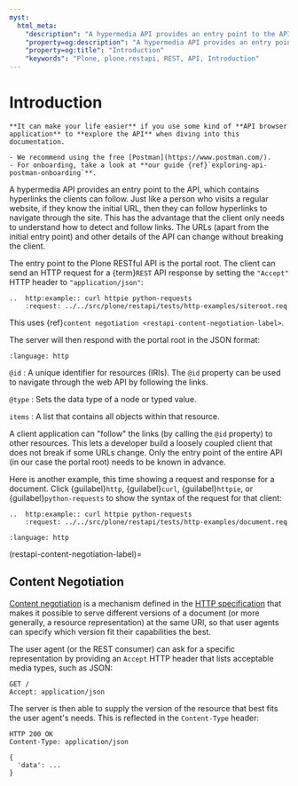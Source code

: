 ```yaml
---
myst:
  html_meta:
    "description": "A hypermedia API provides an entry point to the API, which contains hyperlinks the clients can follow."
    "property=og:description": "A hypermedia API provides an entry point to the API, which contains hyperlinks the clients can follow."
    "property=og:title": "Introduction"
    "keywords": "Plone, plone.restapi, REST, API, Introduction"
---
```


# Introduction

```{sidebar} API Browser Guide
**It can make your life easier** if you use some kind of **API browser application** to **explore the API** when diving into this documentation.

- We recommend using the free [Postman](https://www.postman.com/).
- For onboarding, take a look at **our guide {ref}`exploring-api-postman-onboarding`**.
```

A hypermedia API provides an entry point to the API, which contains hyperlinks the clients can follow.
Just like a person who visits a regular website, if they know the initial URL, then they can follow hyperlinks to navigate through the site.
This has the advantage that the client only needs to understand how to detect and follow links.
The URLs (apart from the initial entry point) and other details of the API can change without breaking the client.

The entry point to the Plone RESTful API is the portal root.
The client can send an HTTP request for a {term}`REST` API response by setting the `"Accept"` HTTP header to `"application/json"`:

```{eval-rst}
..  http:example:: curl httpie python-requests
    :request: ../../src/plone/restapi/tests/http-examples/siteroot.req
```

This uses {ref}`content negotiation <restapi-content-negotiation-label>`.

The server will then respond with the portal root in the JSON format:

```{literalinclude} ../../src/plone/restapi/tests/http-examples/siteroot.resp
:language: http
```

`@id`
: A unique identifier for resources (IRIs).
  The `@id` property can be used to navigate through the web API by following the links.

`@type`
: Sets the data type of a node or typed value.

`items`
: A list that contains all objects within that resource.

A client application can "follow" the links (by calling the `@id` property) to other resources.
This lets a developer build a loosely coupled client that does not break if some URLs change.
Only the entry point of the entire API (in our case the portal root) needs to be known in advance.

Here is another example, this time showing a request and response for a document.
Click {guilabel}`http`, {guilabel}`curl`, {guilabel}`httpie`, or {guilabel}`python-requests` to show the syntax of the request for that client:

```{eval-rst}
..  http:example:: curl httpie python-requests
    :request: ../../src/plone/restapi/tests/http-examples/document.req
```

```{literalinclude} ../../src/plone/restapi/tests/http-examples/document.resp
:language: http
```

(restapi-content-negotiation-label)=

## Content Negotiation

[Content negotiation](https://datatracker.ietf.org/doc/html/rfc7231#section-5.3) is a mechanism defined in the [HTTP specification](https://datatracker.ietf.org/doc/html/rfc7231) that makes it possible to serve different versions of a document (or more generally, a resource representation) at the same URI, so that user agents can specify which version fit their capabilities the best.

The user agent (or the REST consumer) can ask for a specific representation by providing an `Accept` HTTP header that lists acceptable media types, such as JSON:

```
GET /
Accept: application/json
```

The server is then able to supply the version of the resource that best fits the user agent's needs.
This is reflected in the `Content-Type` header:

```
HTTP 200 OK
Content-Type: application/json

{
  'data': ...
}
```
